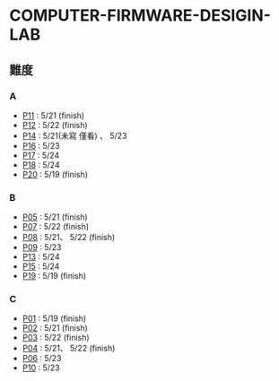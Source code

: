 # COMPUTER-FIRMWARE-DESIGIN-LAB

## 難度

### A

* [P11](https://hackmd.io/@LMChen/rk8zdM_oo) : 5/21 (finish)
* [P12](https://hackmd.io/@LMChen/r1uVZocos) : 5/22 (finish)
* [P14](https://hackmd.io/@LMChen/ryYZD-3oj) : 5/21(未寫 僅看) 、 5/23
* [P16](https://hackmd.io/@LMChen/HkR60ARoj) : 5/23    
* [P17](https://hackmd.io/@LMChen/BJPk-Hb2o) : 5/24
* [P18](https://hackmd.io/@LMChen/Bkqu-rZnj) : 5/24
* [P20](https://hackmd.io/@LMChen/ByK9CRMni) : 5/19 (finish)

### B

* [P05](https://hackmd.io/@LMChen/H1vfF9fsi) : 5/21 (finish)
* [P07](https://hackmd.io/@LMChen/Hkx3hCVos) : 5/22 (finish)
* [P08](https://hackmd.io/@LMChen/ryLMlqroo) : 5/21、 5/22 (finish)
* [P09](https://hackmd.io/@LMChen/SJttSkDjj) : 5/23
* [P13](https://hackmd.io/@LMChen/H1B5L-2ss) : 5/24
* [P15](https://hackmd.io/@LMChen/H1GMRRRjj) : 5/24
* [P19](https://hackmd.io/@LMChen/BydaoCf3s) : 5/19 (finish)

### C

* [P01](https://hackmd.io/@LMChen/S1VB8mRqs) : 5/19 (finish)
* [P02](https://hackmd.io/@LMChen/B1x37Oris) : 5/21 (finish)
* [P03](https://hackmd.io/@LMChen/BJ-NtLCqs) : 5/22 (finish)
* [P04](https://hackmd.io/@LMChen/B1QVUOroo) : 5/21、 5/22 (finish)
* [P06](https://hackmd.io/@LMChen/HJxEduBos) : 5/23
* [P10](https://hackmd.io/@LMChen/By0Hl_Dis) : 5/23
